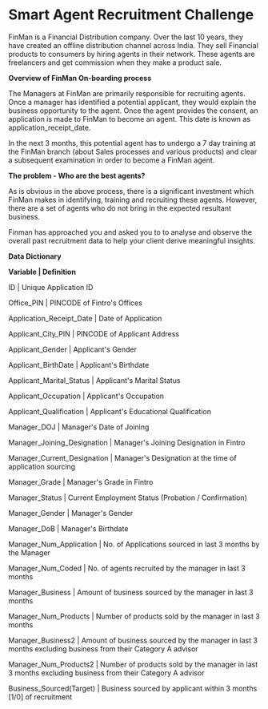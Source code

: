 # Smart Agent Recruitment Challenge

FinMan is a Financial Distribution company. Over the last 10 years, they have created an offline distribution channel across India. They sell Financial products to consumers by hiring agents in their network. These agents are freelancers and get commission when they make a product sale.


**Overview of FinMan On-boarding process**

The Managers at FinMan are primarily responsible for recruiting agents. Once a manager has identified a potential applicant, they would explain the business opportunity to the agent. Once the agent provides the consent, an application is made to FinMan to become an agent. This date is known as application_receipt_date.


In the next 3 months, this potential agent has to undergo a 7 day training at the FinMan branch (about Sales processes and various products) and clear a subsequent examination in order to become a FinMan agent.


**The problem - Who are the best agents?**

As is obvious in the above process, there is a significant investment which FinMan makes in identifying, training and recruiting these agents. However, there are a set of agents who do not bring in the expected resultant business.

Finman has approached you and asked you to  to analyse and observe the overall past recruitment data to help your client derive meaningful insights.

**Data Dictionary**

**Variable | Definition**

ID | Unique Application ID

Office_PIN | PINCODE of Fintro's Offices

Application_Receipt_Date | Date of Application

Applicant_City_PIN | PINCODE of Applicant Address

Applicant_Gender | Applicant's Gender

Applicant_BirthDate | Applicant's Birthdate

Applicant_Marital_Status | Applicant's Marital Status

Applicant_Occupation | Applicant's Occupation

Applicant_Qualification | Applicant's Educational Qualification

Manager_DOJ | Manager's Date of Joining

Manager_Joining_Designation | Manager's Joining Designation in Fintro

Manager_Current_Designation | Manager's Designation at the time of application sourcing

Manager_Grade | Manager's Grade in Fintro

Manager_Status | Current Employment Status (Probation / Confirmation)

Manager_Gender | Manager's Gender

Manager_DoB | Manager's Birthdate

Manager_Num_Application | No. of Applications sourced in last 3 months by the Manager

Manager_Num_Coded | No. of agents recruited by the manager in last 3 months

Manager_Business | Amount of business sourced by the manager in last 3 months

Manager_Num_Products | Number of products sold by the manager in last 3 months

Manager_Business2 | Amount of business sourced by the manager in last 3 months excluding business from their Category A advisor

Manager_Num_Products2 | Number of products sold by the manager in last 3 months excluding business from their Category A advisor

Business_Sourced(Target) | Business sourced by applicant within 3 months [1/0] of recruitment
